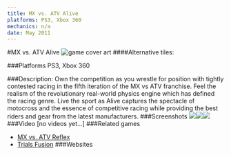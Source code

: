 ```yaml
---
title: MX vs. ATV Alive
platforms: PS3, Xbox 360
mechanics: n/a
date: May 2011
---
```

#MX vs. ATV Alive
![game cover art](//images.igdb.com/igdb/image/upload/t_cover_big/b5rgirera8xgus3zdsdy.jpg "Logo Title Text 1")
####Alternative tiles:

###Platforms
PS3, Xbox 360

###Description:
Own the competition as you wrestle for position with tightly contested racing in the fifth iteration of the MX vs ATV franchise. Feel the realism of the revolutionary real-world physics engine which has defined the racing genre. Live the sport as Alive captures the spectacle of motocross and the essence of competitive racing while providing the best riders and gear from the latest manufacturers.
###Screenshots
<a target="_blank" href="//images.igdb.com/igdb/image/upload/t_cover_big/hz6kxkj7puvuopzel7e8.jpg"><img src="//images.igdb.com/igdb/image/upload/t_thumb/hz6kxkj7puvuopzel7e8.jpg"/></a><a target="_blank" href="//images.igdb.com/igdb/image/upload/t_cover_big/jplz2u8qw1bdv66ghsuu.jpg"><img src="//images.igdb.com/igdb/image/upload/t_thumb/jplz2u8qw1bdv66ghsuu.jpg"/></a><a target="_blank" href="//images.igdb.com/igdb/image/upload/t_cover_big/brrr02xwcepynv90uwnw.jpg"><img src="//images.igdb.com/igdb/image/upload/t_thumb/brrr02xwcepynv90uwnw.jpg"/></a>
###Video
[no videos yet...]
###Related games
* [MX vs. ATV Reflex](/games/mx-vs-atv-reflex-7091/)
* [Trials Fusion](/games/trials-fusion-3191/)
###Websites

